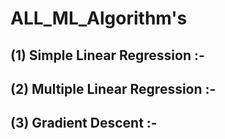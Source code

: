 # ALL_ML_Algorithm's

## (1) Simple Linear Regression  :- 
## (2) Multiple Linear Regression  :- 
## (3) Gradient Descent  :- 
